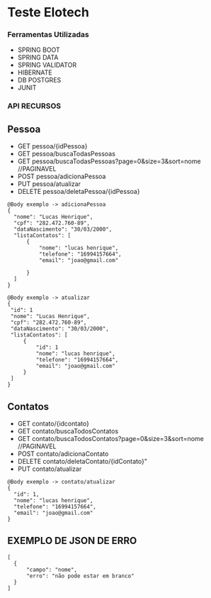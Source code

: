 # Teste Elotech 

### Ferramentas Utilizadas

  - SPRING BOOT
  - SPRING DATA
  - SPRING VALIDATOR
  - HIBERNATE
  - DB POSTGRES 
  - JUNIT

### API RECURSOS
## Pessoa
   -  GET pessoa/{idPessoa}
   -  GET pessoa/buscaTodasPessoas
   -  GET pessoa/buscaTodasPessoas?page=0&size=3&sort=nome //PAGINAVEL
   - POST pessoa/adicionaPessoa
   - PUT pessoa/atualizar
   - DELETE pessoa/deletaPessoa/{idPessoa}
  ``` 
  @Body exemplo -> adicionaPessoa 
{
    "nome": "Lucas Henrique",
    "cpf": "282.472.760-89",
    "dataNascimento": "30/03/2000",
    "listaContatos": [
        {
            "nome": "lucas henrique",
            "telefone": "16994157664",
            "email": "joao@gmail.com"
       
        }
    ]
}
   ```
 
   ``` 
  @Body exemplo -> atualizar 
{
    "id": 1
    "nome": "Lucas Henrique",
    "cpf": "282.472.760-89",
    "dataNascimento": "30/03/2000",
    "listaContatos": [
        {
            "id": 1
            "nome": "lucas henrique",
            "telefone": "16994157664",
            "email": "joao@gmail.com"
        }
    ]
}
``` 
## Contatos

   -  GET contato/{idcontato}
   -  GET contato/buscaTodosContatos 
   -  GET contato/buscaTodosContatos?page=0&size=3&sort=nome    //PAGINAVEL 
   - POST contato/adicionaContato
   - DELETE contato/deletaContato/{idContato}"
   - PUT contato/atualizar
   
  ``` 
  @Body exemplo -> contato/atualizar 
{
	"id": 1,
	"nome": "lucas henrique",
    "telefone": "16994157664",
    "email": "joao@gmail.com"
}
  ``` 
  ## EXEMPLO DE JSON DE ERRO
  ``` 
  [
    {
        "campo": "nome",
        "erro": "não pode estar em branco"
    }
]
  ``` 
  
